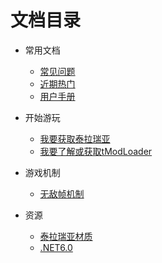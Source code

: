 # 文档目录

- 常用文档

    - [常见问题][FAQs]
    - [近期热门][HotPotatos]
    - [用户手册][UsersManual]

- 开始游玩

    - [我要获取泰拉瑞亚][GetTerraria]
    - [我要了解或获取tModLoader][WhatIsTML]

- 游戏机制

    - [无敌帧机制][ImmunityFrames]

- 资源

    - [泰拉瑞亚材质][TerrariaTexture]
    - [.NET6.0][.NET6.0]


[FAQs]: https://github.com/lyc-Lacewing/tMLAllInOne/blob/master/IssuesAndSolutions/FAQs.md
[HotPotatos]: https://github.com/lyc-Lacewing/tMLAllInOne/blob/master/IssuesAndSolutions/HotPotatos.md
[UsersManual]: https://github.com/lyc-Lacewing/tMLAllInOne/blob/master/README.md#%E7%94%A8%E6%88%B7%E6%89%8B%E5%86%8C

[GetTerraria]: https://github.com/lyc-Lacewing/tMLAllInOne/blob/master/IssuesAndSolutions/tML/GetTerraria.md
[WhatIsTML]: https://github.com/lyc-Lacewing/tMLAllInOne/blob/master/IssuesAndSolutions/tML/WhatIsTML.md

[ImmunityFrames]: https://github.com/lyc-Lacewing/tMLAllInOne/blob/master/Explained/ImmunityFramesExplained/ImmunityFramesExplained.md

[TerrariaTexture]: https://github.com/lyc-Lacewing/tMLAllInOne/tree/master/Resources/TerrariaImages
[.NET6.0]: https://github.com/lyc-Lacewing/tMLAllInOne/tree/master/Resources/.NET6.0